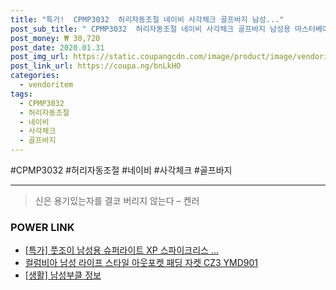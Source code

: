 ```yaml
--- 
title: "특가!  CPMP3032  허리자동조절 네이비 사각체크 골프바지 남성..." 
post_sub_title: " CPMP3032  허리자동조절 네이비 사각체크 골프바지 남성용 마스터베어" 
post_money: ₩ 30,720 
post_date: 2020.01.31 
post_img_url: https://static.coupangcdn.com/image/product/image/vendoritem/2018/11/19/3672239590/4b76b136-71d8-4968-a57b-b167d1d4af1c.jpg 
post_link_url: https://coupa.ng/bnLkHO 
categories: 
  - vendoritem 
tags: 
  - CPMP3032 
  - 허리자동조절 
  - 네이비 
  - 사각체크 
  - 골프바지 
--- 
```

  #CPMP3032 #허리자동조절 #네이비 #사각체크 #골프바지 
<hr> 

> 신은 용기있는자를 결코 버리지 않는다 – 켄러 


### POWER LINK

* <a href="https://blog.naver.com/sakai111/221789267512" target="_blank">[특가] 풋조이 남성용 슈퍼라이트 XP 스파이크리스 ...</a>
* <a href="https://blog.naver.com/an0733/221785248837" target="_blank">컬럼비아 남성 라이프 스타일 아웃포켓 패딩 자켓 CZ3 YMD901</a>
* <a href="https://blog.naver.com/santokki14/221763574830" target="_blank"> [생활] 남성부클 정보 </a>

